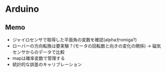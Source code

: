 # Arduino
## Memo
- ジャイロセンサで取得した平面角の変数を確認(alphaかomiga?)
- ローバーの方向転換は要実験？(モータの回転数と向きの変化の関係) → 磁気センサからのデータで比較
- mapは確率変数で管理する
- 統計的な誤差のキャリブレーション